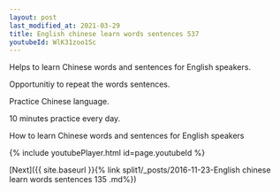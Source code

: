 ```yaml
---
layout: post
last_modified_at: 2021-03-29
title: English chinese learn words sentences 537 
youtubeId: WlK31zoo1Sc
---
```

 
 
Helps to learn Chinese words and sentences for English speakers.

Opportunitiy to repeat the words sentences. 

Practice Chinese language. 
 
10 minutes practice every day. 
 
How to learn Chinese words and sentences for English speakers 
 
{% include youtubePlayer.html id=page.youtubeId %}
 
 
[Next]({{ site.baseurl }}{% link  split1/_posts/2016-11-23-English chinese learn words sentences 135 .md%})
 
